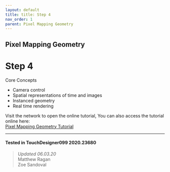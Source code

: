 ```yaml
---
layout: default
title: title: Step 4
nav_order: 1
parent: Pixel Mapping Geometry
---
```


## Pixel Mapping Geometry
# Step 4

Core Concepts

* Camera control
* Spatial representations of time and images
* Instanced geometry
* Real time rendering

Visit the network to open the online tutorial, You can also access the tutorial online here:  
[Pixel Mapping Geometry Tutorial](http://matthewragan.com/2015/08/18/advanced-instancing-pixel-mapping-geometry-touchdesigner/)

---

#### Tested in TouchDesigner099 2020.23680 
>*Updated 06.03.20*  
Matthew Ragan  
Zoe Sandoval  